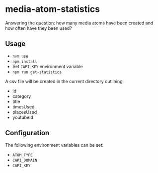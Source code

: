 # media-atom-statistics

Answering the question: how many media atoms have been created and how often have they been used?

## Usage
- `nvm use`
- `npm install`
- Set `CAPI_KEY` environment variable
- `npm run get-statistics`

A csv file will be created in the current directory outlining:
- id
- category
- title
- timesUsed
- placesUsed
- youtubeId

## Configuration
The following environment variables can be set:
- `ATOM_TYPE`
- `CAPI_DOMAIN`
- `CAPI_KEY`
